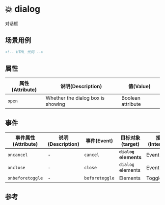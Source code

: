 # 💥 dialog

对话框

## 场景用例

```html
<!-- HTML 代码 -->
```

## 属性

属性(Attribute) | 说明(Description) | 值(Value)
---|---|---
`open` | Whether the dialog box is showing | Boolean attribute

## 事件

事件属性(Attribute) | 说明(Description) | 事件(Event) | 目标对象(target) | 接口(Interface)
---|---|---|---|---
`oncancel` | - | `cancel` | **`dialog` elements** | Event
`onclose` | - | `close` | `dialog` elements | Event
`onbeforetoggle` | - | `beforetoggle` | Elements | ToggleEvent

## 参考
